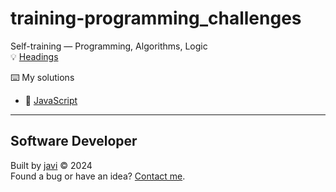 # training-programming_challenges
Self-training ― Programming, Algorithms, Logic  
:bulb: [Headings](./headings.md)

:keyboard: My solutions

- :file_folder: [JavaScript](./javascript)
---
## Software Developer
Built by [javi](https://github.com/javierandres-dev/) :copyright: 2024  
Found a bug or have an idea? [Contact me](https://www.linkedin.com/in/javierandres-dev/).

